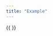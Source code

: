 ```yaml
---
title: "Example"
---
```

{{ <substack url="https://carefullycausal.substack.com/feed" limit="5" > }}
